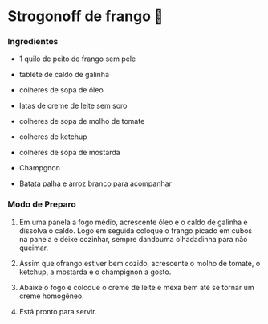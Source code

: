 # Strogonoff de frango :chicken:

### Ingredientes

- 1 quilo de peito de frango sem pele

- tablete de caldo de galinha

- colheres de sopa de óleo

- latas de creme de leite sem soro

- colheres de sopa de molho de tomate

- colheres de ketchup

- colheres de sopa de mostarda

- Champgnon

- Batata palha e arroz branco para acompanhar

###  Modo de Preparo

1. Em uma panela a fogo médio, acrescente óleo e o caldo de galinha e dissolva o caldo. Logo em seguida coloque o frango picado em cubos na panela e deixe cozinhar, sempre dandouma olhadadinha para não queimar.

2. Assim que ofrango estiver bem cozido, acrescente o molho de tomate, o ketchup, a mostarda e o champignon a gosto.
3. Abaixe o fogo e coloque o creme de leite e mexa bem até se tornar um creme homogêneo.
4. Está pronto para servir.
